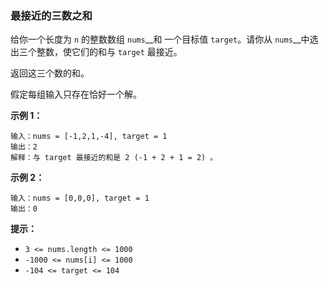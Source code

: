 ### 最接近的三数之和 ###
给你一个长度为 `n` 的整数数组 `nums`__和 一个目标值 `target`。请你从 `nums`__中选出三个整数，使它们的和与 `target` 最接近。

返回这三个数的和。

假定每组输入只存在恰好一个解。



**示例 1：**

```
输入：nums = [-1,2,1,-4], target = 1
输出：2
解释：与 target 最接近的和是 2 (-1 + 2 + 1 = 2) 。
```

**示例 2：**

```
输入：nums = [0,0,0], target = 1
输出：0
```



**提示：**

* `3 <= nums.length <= 1000`
* `-1000 <= nums[i] <= 1000`
* `-104 <= target <= 104`

